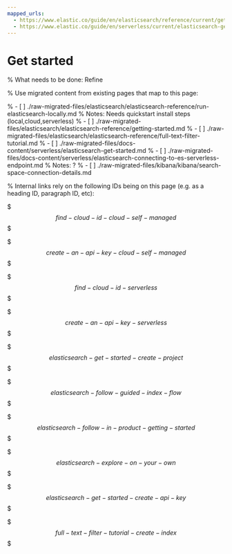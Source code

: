 ```yaml
---
mapped_urls:
  - https://www.elastic.co/guide/en/elasticsearch/reference/current/getting-started.html
  - https://www.elastic.co/guide/en/serverless/current/elasticsearch-get-started.html
---
```


# Get started

% What needs to be done: Refine

% Use migrated content from existing pages that map to this page:

% - [ ] ./raw-migrated-files/elasticsearch/elasticsearch-reference/run-elasticsearch-locally.md
%      Notes: Needs quickstart install steps (local,cloud,serverless)
% - [ ] ./raw-migrated-files/elasticsearch/elasticsearch-reference/getting-started.md
% - [ ] ./raw-migrated-files/elasticsearch/elasticsearch-reference/full-text-filter-tutorial.md
% - [ ] ./raw-migrated-files/docs-content/serverless/elasticsearch-get-started.md
% - [ ] ./raw-migrated-files/docs-content/serverless/elasticsearch-connecting-to-es-serverless-endpoint.md
%      Notes: ?
% - [ ] ./raw-migrated-files/kibana/kibana/search-space-connection-details.md

% Internal links rely on the following IDs being on this page (e.g. as a heading ID, paragraph ID, etc):

$$$find-cloud-id-cloud-self-managed$$$

$$$create-an-api-key-cloud-self-managed$$$

$$$find-cloud-id-serverless$$$

$$$create-an-api-key-serverless$$$

$$$elasticsearch-get-started-create-project$$$

$$$elasticsearch-follow-guided-index-flow$$$

$$$elasticsearch-follow-in-product-getting-started$$$

$$$elasticsearch-explore-on-your-own$$$

$$$elasticsearch-get-started-create-api-key$$$

$$$full-text-filter-tutorial-create-index$$$
